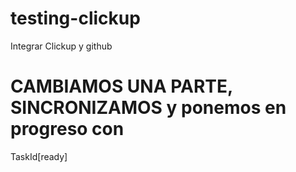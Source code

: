 # testing-clickup
Integrar Clickup y github


# CAMBIAMOS UNA PARTE, SINCRONIZAMOS y ponemos en progreso con
TaskId[ready]
